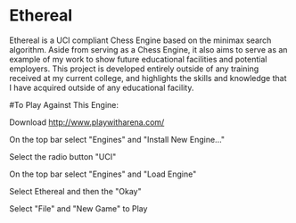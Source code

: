 # Ethereal

Ethereal is a UCI compliant Chess Engine based on the minimax search algorithm. Aside from serving as a Chess Engine, it also aims to serve as an example of my work to show future educational facilities and potential employers. This project is developed entirely outside of any training received at my current college, and highlights the skills and knowledge that I have acquired outside of any educational facility.

#To Play Against This Engine:

  Download http://www.playwitharena.com/
    
  On the top bar select "Engines" and "Install New Engine..."
    
  Select the radio button "UCI"
    
  On the top bar select "Engines" and "Load Engine"
    
  Select Ethereal and then the "Okay"
    
  Select "File" and "New Game" to Play
  
  
